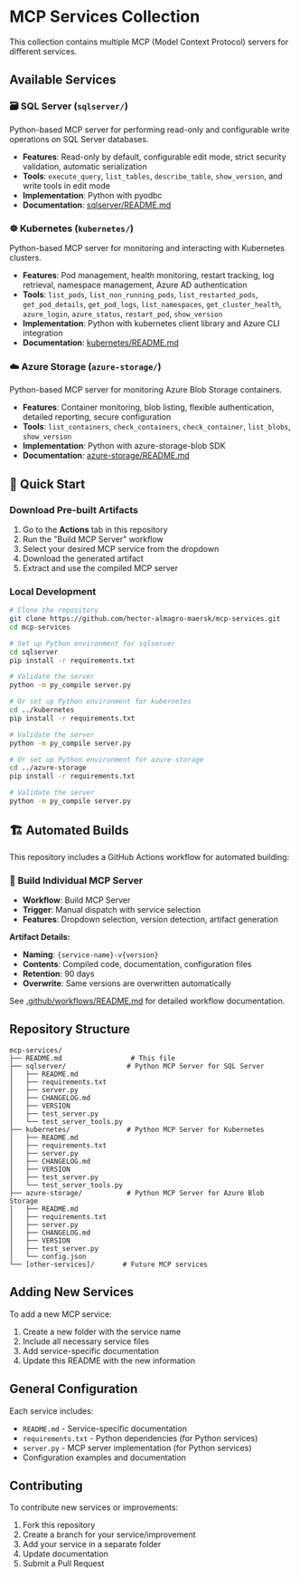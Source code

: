 # MCP Services Collection

This collection contains multiple MCP (Model Context Protocol) servers for different services.

## Available Services

### 🗃️ SQL Server (`sqlserver/`)
Python-based MCP server for performing read-only and configurable write operations on SQL Server databases.

- **Features**: Read-only by default, configurable edit mode, strict security validation, automatic serialization
- **Tools**: `execute_query`, `list_tables`, `describe_table`, `show_version`, and write tools in edit mode
- **Implementation**: Python with pyodbc
- **Documentation**: [sqlserver/README.md](sqlserver/README.md)

### ☸️ Kubernetes (`kubernetes/`)
Python-based MCP server for monitoring and interacting with Kubernetes clusters.

- **Features**: Pod management, health monitoring, restart tracking, log retrieval, namespace management, Azure AD authentication
- **Tools**: `list_pods`, `list_non_running_pods`, `list_restarted_pods`, `get_pod_details`, `get_pod_logs`, `list_namespaces`, `get_cluster_health`, `azure_login`, `azure_status`, `restart_pod`, `show_version`
- **Implementation**: Python with kubernetes client library and Azure CLI integration
- **Documentation**: [kubernetes/README.md](kubernetes/README.md)

### ☁️ Azure Storage (`azure-storage/`)
Python-based MCP server for monitoring Azure Blob Storage containers.

- **Features**: Container monitoring, blob listing, flexible authentication, detailed reporting, secure configuration
- **Tools**: `list_containers`, `check_containers`, `check_container`, `list_blobs`, `show_version`
- **Implementation**: Python with azure-storage-blob SDK
- **Documentation**: [azure-storage/README.md](azure-storage/README.md)

## 🚀 Quick Start

### Download Pre-built Artifacts
1. Go to the **Actions** tab in this repository
2. Run the "Build MCP Server" workflow
3. Select your desired MCP service from the dropdown
4. Download the generated artifact
5. Extract and use the compiled MCP server

### Local Development
```bash
# Clone the repository
git clone https://github.com/hector-almagro-maersk/mcp-services.git
cd mcp-services

# Set up Python environment for sqlserver
cd sqlserver
pip install -r requirements.txt

# Validate the server
python -m py_compile server.py

# Or set up Python environment for kubernetes
cd ../kubernetes
pip install -r requirements.txt

# Validate the server
python -m py_compile server.py

# Or set up Python environment for azure-storage
cd ../azure-storage
pip install -r requirements.txt

# Validate the server
python -m py_compile server.py
```

## 🏗️ Automated Builds

This repository includes a GitHub Actions workflow for automated building:

### 🎯 Build Individual MCP Server
- **Workflow**: Build MCP Server
- **Trigger**: Manual dispatch with service selection
- **Features**: Dropdown selection, version detection, artifact generation

**Artifact Details:**
- **Naming**: `{service-name}-v{version}`
- **Contents**: Compiled code, documentation, configuration files
- **Retention**: 90 days
- **Overwrite**: Same versions are overwritten automatically

See [.github/workflows/README.md](.github/workflows/README.md) for detailed workflow documentation.

## Repository Structure

```
mcp-services/
├── README.md                 # This file
├── sqlserver/               # Python MCP Server for SQL Server
│   ├── README.md
│   ├── requirements.txt
│   ├── server.py
│   ├── CHANGELOG.md
│   ├── VERSION
│   ├── test_server.py
│   └── test_server_tools.py
├── kubernetes/              # Python MCP Server for Kubernetes
│   ├── README.md
│   ├── requirements.txt
│   ├── server.py
│   ├── CHANGELOG.md
│   ├── VERSION
│   ├── test_server.py
│   └── test_server_tools.py
├── azure-storage/           # Python MCP Server for Azure Blob Storage
│   ├── README.md
│   ├── requirements.txt
│   ├── server.py
│   ├── CHANGELOG.md
│   ├── VERSION
│   ├── test_server.py
│   └── config.json
└── [other-services]/       # Future MCP services
```

## Adding New Services

To add a new MCP service:

1. Create a new folder with the service name
2. Include all necessary service files
3. Add service-specific documentation
4. Update this README with the new information

## General Configuration

Each service includes:
- `README.md` - Service-specific documentation
- `requirements.txt` - Python dependencies (for Python services)
- `server.py` - MCP server implementation (for Python services)
- Configuration examples and documentation

## Contributing

To contribute new services or improvements:

1. Fork this repository
2. Create a branch for your service/improvement
3. Add your service in a separate folder
4. Update documentation
5. Submit a Pull Request